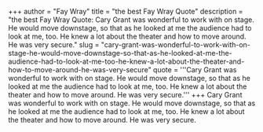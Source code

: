 +++
author = "Fay Wray"
title = "the best Fay Wray Quote"
description = "the best Fay Wray Quote: Cary Grant was wonderful to work with on stage. He would move downstage, so that as he looked at me the audience had to look at me, too. He knew a lot about the theater and how to move around. He was very secure."
slug = "cary-grant-was-wonderful-to-work-with-on-stage-he-would-move-downstage-so-that-as-he-looked-at-me-the-audience-had-to-look-at-me-too-he-knew-a-lot-about-the-theater-and-how-to-move-around-he-was-very-secure"
quote = '''Cary Grant was wonderful to work with on stage. He would move downstage, so that as he looked at me the audience had to look at me, too. He knew a lot about the theater and how to move around. He was very secure.'''
+++
Cary Grant was wonderful to work with on stage. He would move downstage, so that as he looked at me the audience had to look at me, too. He knew a lot about the theater and how to move around. He was very secure.
